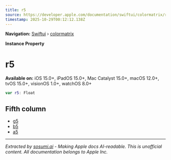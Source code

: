 ```yaml
---
title: r5
source: https://developer.apple.com/documentation/swiftui/colormatrix/r5
timestamp: 2025-10-29T00:12:12.138Z
---
```


**Navigation:** [Swiftui](/documentation/swiftui) › [colormatrix](/documentation/swiftui/colormatrix)

**Instance Property**

# r5

**Available on:** iOS 15.0+, iPadOS 15.0+, Mac Catalyst 15.0+, macOS 12.0+, tvOS 15.0+, visionOS 1.0+, watchOS 8.0+

```swift
var r5: Float
```

## Fifth column

- [g5](/documentation/swiftui/colormatrix/g5)
- [b5](/documentation/swiftui/colormatrix/b5)
- [a5](/documentation/swiftui/colormatrix/a5)

---

*Extracted by [sosumi.ai](https://sosumi.ai) - Making Apple docs AI-readable.*
*This is unofficial content. All documentation belongs to Apple Inc.*
